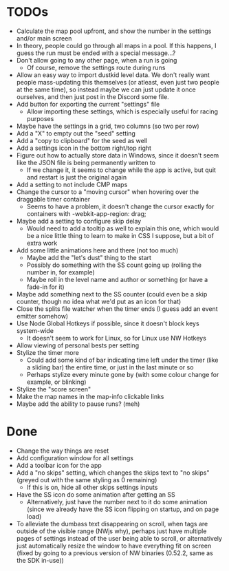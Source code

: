 # TODOs

- Calculate the map pool upfront, and show the number in the settings and/or main screen
- In theory, people could go through all maps in a pool. If this happens, I guess the run must be ended with a special message...?
- Don't allow going to any other page, when a run is going
  - Of course, remove the settings route during runs
- Allow an easy way to import dustkid level data. We don't really want people mass-updating this themselves (or atleast, even just two people at the same time), so instead maybe we can just update it once ourselves, and then just post in the Discord some file.
- Add button for exporting the current "settings" file
  - Allow importing these settings, which is especially useful for racing
    purposes
- Maybe have the settings in a grid, two columns (so two per row)
- Add a "X" to empty out the "seed" setting
- Add a "copy to clipboard" for the seed as well
- Add a settings icon in the bottom right/top right
- Figure out how to actually store data in Windows, since it doesn't seem like the JSON file is being permanently written to
  - If we change it, it seems to change while the app is active, but quit and
    restart is just the original again
- Add a setting to not include CMP maps
- Change the cursor to a "moving cursor" when hovering over the draggable timer container
  - Seems to have a problem, it doesn't change the cursor exactly for containers
    with -webkit-app-region: drag;
- Maybe add a setting to configure skip delay
  - Would need to add a tooltip as well to explain this one, which would be a
    nice little thing to learn to make in CSS I suppose, but a bit of extra work
- Add some little animations here and there (not too much)
  - Maybe add the "let's dust" thing to the start
  - Possibly do something with the SS count going up (rolling the number in, for example)
  - Maybe roll in the level name and author or something (or have a fade-in for it)
- Maybe add something next to the SS counter (could even be a skip counter,
  though no idea what we'd put as an icon for that)
- Close the splits file watcher when the timer ends (I guess add an event emitter somehow)
- Use Node Global Hotkeys if possible, since it doesn't block keys system-wide
  - It doesn't seem to work for Linux, so for Linux use NW Hotkeys
- Allow viewing of personal bests per setting
- Stylize the timer more
  - Could add some kind of bar indicating time left under the timer (like a
    sliding bar) the entire time, or just in the last minute or so
  - Perhaps stylize every minute gone by (with some colour change for example, or blinking)
- Stylize the "score screen"
- Make the map names in the map-info clickable links
- Maybe add the ability to pause runs? (meh)

# Done
- Change the way things are reset
- Add configuration window for all settings
- Add a toolbar icon for the app
- Add a "no skips" setting, which changes the skips text to "no skips" (greyed
  out with the same styling as 0 remaining)
  - If this is on, hide all other skips settings inputs
- Have the SS icon do some animation after getting an SS
  - Alternatively, just have the number next to it do some animation (since we
    already have the SS icon flipping on startup, and on page load)
- To alleviate the dumbass text disappearing on scroll, when tags are outside of
  the visible range (NWjs why), perhaps just have multiple pages of settings
  instead of the user being able to scroll, or alternatively just automatically
  resize the window to have everything fit on screen (fixed by going to a previous version of NW binaries (0.52.2, same as the SDK in-use))

